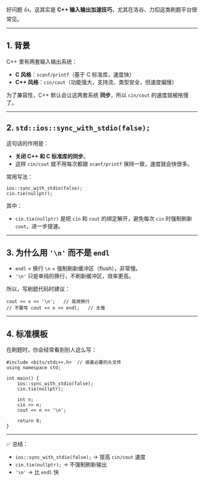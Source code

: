 好问题 👍，这其实是 **C++ 输入输出加速技巧**，尤其在洛谷、力扣这类刷题平台很常见。

------

## 1. 背景

C++ 里有两套输入输出系统：

- **C 风格**：`scanf/printf`（基于 C 标准库，速度快）
- **C++ 风格**：`cin/cout`（功能强大，支持流、类型安全，但速度偏慢）

为了兼容性，C++ 默认会让这两套系统 **同步**，所以 `cin/cout` 的速度就被拖慢了。

------

## 2. `std::ios::sync_with_stdio(false);`

这句话的作用是：

- **关闭 C++ 和 C 标准库的同步**。
- 这样 `cin/cout` 就不用每次都跟 `scanf/printf` 保持一致，速度就会快很多。

常用写法：

```
ios::sync_with_stdio(false);
cin.tie(nullptr);
```

其中：

- `cin.tie(nullptr)` 是把 `cin` 和 `cout` 的绑定解开，避免每次 `cin` 时强制刷新 `cout`，进一步提速。

------

## 3. 为什么用 `'\n'` 而不是 `endl`

- `endl` = 换行 `\n` + 强制刷新缓冲区（flush），非常慢。
- `'\n'` 只是单纯的换行，不刷新缓冲区，效率更高。

所以，写刷题代码时建议：

```
cout << x << '\n';   // 高效换行
// 不要写 cout << x << endl;   // 太慢
```

------

## 4. 标准模板

在刷题时，你会经常看到别人这么写：

```
#include <bits/stdc++.h>  // 或者必要的头文件
using namespace std;

int main() {
    ios::sync_with_stdio(false);
    cin.tie(nullptr);

    int n;
    cin >> n;
    cout << n << '\n';

    return 0;
}
```

------

✅ 总结：

- `ios::sync_with_stdio(false);` → 提高 `cin/cout` 速度
- `cin.tie(nullptr);` → 不强制刷新输出
- `'\n'` → 比 `endl` 快